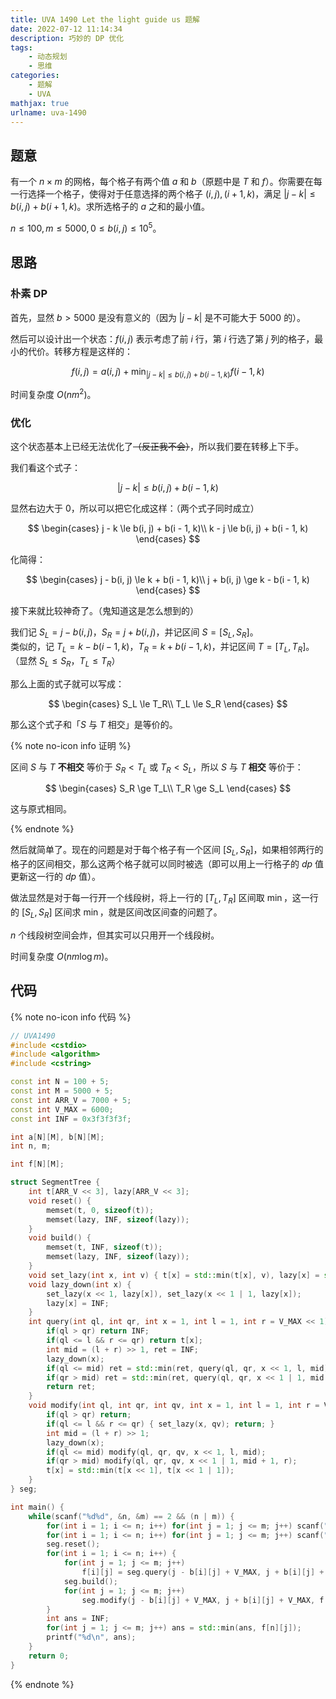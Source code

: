 ```yaml
---
title: UVA 1490 Let the light guide us 题解
date: 2022-07-12 11:14:34
description: 巧妙的 DP 优化
tags:
	- 动态规划
	- 思维
categories:
	- 题解
	- UVA
mathjax: true
urlname: uva-1490
---
```


## 题意

有一个 $n\times m$ 的网格，每个格子有两个值 $a$ 和 $b$（原题中是 $T$ 和 $f$）。你需要在每一行选择一个格子，使得对于任意选择的两个格子 $(i, j), (i+1, k)$，满足 $\lvert j - k \rvert \le b(i,j) + b(i + 1,k)$。求所选格子的 $a$ 之和的最小值。

$n \le 100, m \le 5000, 0 \le b(i, j) \le 10^5$。

## 思路

### 朴素 DP

首先，显然 $b > 5000$ 是没有意义的（因为 $\lvert j - k\rvert$ 是不可能大于 $5000$ 的）。

然后可以设计出一个状态：$f(i, j)$ 表示考虑了前 $i$ 行，第 $i$ 行选了第 $j$ 列的格子，最小的代价。转移方程是这样的：

$$
f(i, j) = a(i, j) + \min_{\lvert j - k \rvert \le b(i,j) + b(i-1,k)} f(i - 1, k)
$$

时间复杂度 $O(nm^2)$。

### 优化

这个状态基本上已经无法优化了~~（反正我不会）~~，所以我们要在转移上下手。

我们看这个式子：

$$
\lvert j - k\rvert \le b(i, j) + b(i - 1, k)
$$

显然右边大于 $0$，所以可以把它化成这样：（两个式子同时成立）

$$
\begin{cases}
	j - k \le b(i, j) + b(i - 1, k)\\
	k - j \le b(i, j) + b(i - 1, k)
\end{cases}
$$

化简得：

$$
\begin{cases}
	j - b(i, j) \le k + b(i - 1, k)\\
	j + b(i, j) \ge k - b(i - 1, k)
\end{cases}
$$

接下来就比较神奇了。（鬼知道这是怎么想到的）

我们记 $S_L = j - b(i, j)$，$S_R = j + b(i, j)$，并记区间 $S = [S_L, S_R]$。  
类似的，记 $T_L = k - b(i - 1, k)$，$T_R = k + b(i - 1, k)$，并记区间 $T = [T_L, T_R]$。  
（显然 $S_L \le S_R$，$T_L \le T_R$）

那么上面的式子就可以写成：

$$
\begin{cases}
	S_L \le T_R\\
	T_L \le S_R
\end{cases}
$$

那么这个式子和「$S$ 与 $T$ 相交」是等价的。

{% note no-icon info 证明 %}

区间 $S$ 与 $T$ **不相交** 等价于 $S_R < T_L$ 或 $T_R < S_L$，所以 $S$ 与 $T$ **相交** 等价于：

$$
\begin{cases}
	S_R \ge T_L\\
	T_R \ge S_L
\end{cases}
$$

这与原式相同。

{% endnote %}

然后就简单了。现在的问题是对于每个格子有一个区间 $[S_L, S_R]$，如果相邻两行的格子的区间相交，那么这两个格子就可以同时被选（即可以用上一行格子的 $dp$ 值更新这一行的 $dp$ 值）。

做法显然是对于每一行开一个线段树，将上一行的 $[T_L, T_R]$ 区间取 $\min$，这一行的 $[S_L, S_R]$ 区间求 $\min$，就是区间改区间查的问题了。

$n$ 个线段树空间会炸，但其实可以只用开一个线段树。

时间复杂度 $O(nm\log m)$。

## 代码

{% note no-icon info 代码 %}
```cpp
// UVA1490
#include <cstdio>
#include <algorithm>
#include <cstring>

const int N = 100 + 5;
const int M = 5000 + 5;
const int ARR_V = 7000 + 5;
const int V_MAX = 6000;
const int INF = 0x3f3f3f3f;

int a[N][M], b[N][M];
int n, m;

int f[N][M];

struct SegmentTree {
	int t[ARR_V << 3], lazy[ARR_V << 3];
	void reset() {
		memset(t, 0, sizeof(t));
		memset(lazy, INF, sizeof(lazy));
	}
	void build() {
		memset(t, INF, sizeof(t));
		memset(lazy, INF, sizeof(lazy));
	}
	void set_lazy(int x, int v) { t[x] = std::min(t[x], v), lazy[x] = std::min(lazy[x], v); }
	void lazy_down(int x) {
		set_lazy(x << 1, lazy[x]), set_lazy(x << 1 | 1, lazy[x]);
		lazy[x] = INF;
	}
	int query(int ql, int qr, int x = 1, int l = 1, int r = V_MAX << 1) {
		if(ql > qr) return INF;
		if(ql <= l && r <= qr) return t[x];
		int mid = (l + r) >> 1, ret = INF;
		lazy_down(x);
		if(ql <= mid) ret = std::min(ret, query(ql, qr, x << 1, l, mid));
		if(qr > mid) ret = std::min(ret, query(ql, qr, x << 1 | 1, mid + 1, r));
		return ret;
	}
	void modify(int ql, int qr, int qv, int x = 1, int l = 1, int r = V_MAX << 1) {
		if(ql > qr) return;
		if(ql <= l && r <= qr) { set_lazy(x, qv); return; }
		int mid = (l + r) >> 1;
		lazy_down(x);
		if(ql <= mid) modify(ql, qr, qv, x << 1, l, mid);
		if(qr > mid) modify(ql, qr, qv, x << 1 | 1, mid + 1, r);
		t[x] = std::min(t[x << 1], t[x << 1 | 1]);
	}
} seg;

int main() {
	while(scanf("%d%d", &n, &m) == 2 && (n | m)) {
		for(int i = 1; i <= n; i++) for(int j = 1; j <= m; j++) scanf("%d", &a[i][j]);
		for(int i = 1; i <= n; i++) for(int j = 1; j <= m; j++) scanf("%d", &b[i][j]), b[i][j] = std::min(b[i][j], 5000);
		seg.reset();
		for(int i = 1; i <= n; i++) {
			for(int j = 1; j <= m; j++)
				f[i][j] = seg.query(j - b[i][j] + V_MAX, j + b[i][j] + V_MAX) + a[i][j];
			seg.build();
			for(int j = 1; j <= m; j++)
				seg.modify(j - b[i][j] + V_MAX, j + b[i][j] + V_MAX, f[i][j]);
		}
		int ans = INF;
		for(int j = 1; j <= m; j++) ans = std::min(ans, f[n][j]);
		printf("%d\n", ans);
	}
	return 0;
}
```
{% endnote %}


